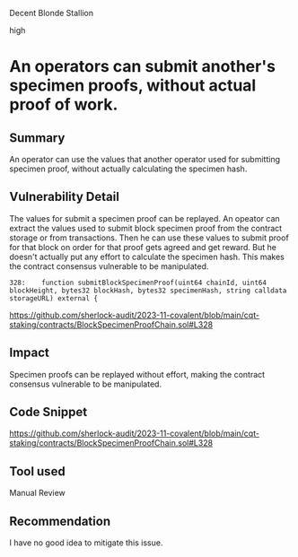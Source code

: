 Decent Blonde Stallion

high

# An operators can submit another's specimen proofs, without actual proof of work.

## Summary
An operator can use the values that another operator used for submitting specimen proof, without actually calculating the specimen hash.

## Vulnerability Detail
The values for submit a specimen proof can be replayed. An opeator can extract the values used to submit block specimen proof from the contract storage or from transactions. Then he can use these values to submit proof for that block on order for that proof gets agreed and get reward. But he doesn't actually put any effort to calculate the specimen hash. This makes the contract consensus vulnerable to be manipulated.

```solidity
328:    function submitBlockSpecimenProof(uint64 chainId, uint64 blockHeight, bytes32 blockHash, bytes32 specimenHash, string calldata storageURL) external {
```
https://github.com/sherlock-audit/2023-11-covalent/blob/main/cqt-staking/contracts/BlockSpecimenProofChain.sol#L328

## Impact
Specimen proofs can be replayed without effort, making the contract consensus vulnerable to be manipulated.

## Code Snippet
https://github.com/sherlock-audit/2023-11-covalent/blob/main/cqt-staking/contracts/BlockSpecimenProofChain.sol#L328

## Tool used

Manual Review

## Recommendation
I have no good idea to mitigate this issue.